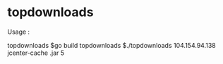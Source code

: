 # topdownloads

Usage :

topdownloads $go build
topdownloads $./topdownloads 104.154.94.138 jcenter-cache .jar 5